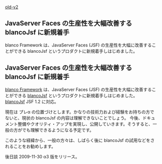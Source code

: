 [old-v2](ig091117-orig.html)

## JavaServer Faces の生産性を大幅改善する blancoJsf に新規着手

blanco Framework は、JavaServer Faces (JSF) の生産性を大幅に改善することができる blancoJsf というプロダクトに新規着手しはじめました。






## JavaServer Faces の生産性を大幅改善する blancoJsf に新規着手


[blanco Framework](http://www.igapyon.jp/blanco/blanco.ja.html) は、JavaServer Faces (JSF) の生産性を大幅に改善することができる
[blancoJsf](http://www.igapyon.jp/blanco/blancojsf.html) というプロダクトに新規着手しはじめました。
[blancoJsf](http://www.igapyon.jp/blanco/blancojsf.html)
  JSF 1.2 に対応。
  


現在は プレα の位置づけとします。かなりの技術力および経験をお持ちの方でないと、現状の blancoJsf の内容は理解できないことでしょう。
今後、ドキュメント整備やクオリティ・アップを実現し、公開していきます。そうすると、一般の方がでも理解できるようになる予定です。

このような経緯から、一般の方々は、しばらく後に blancoJsf の試用などをされることをお勧めします。

後日談
2009-11-30 α3 版をリリース。